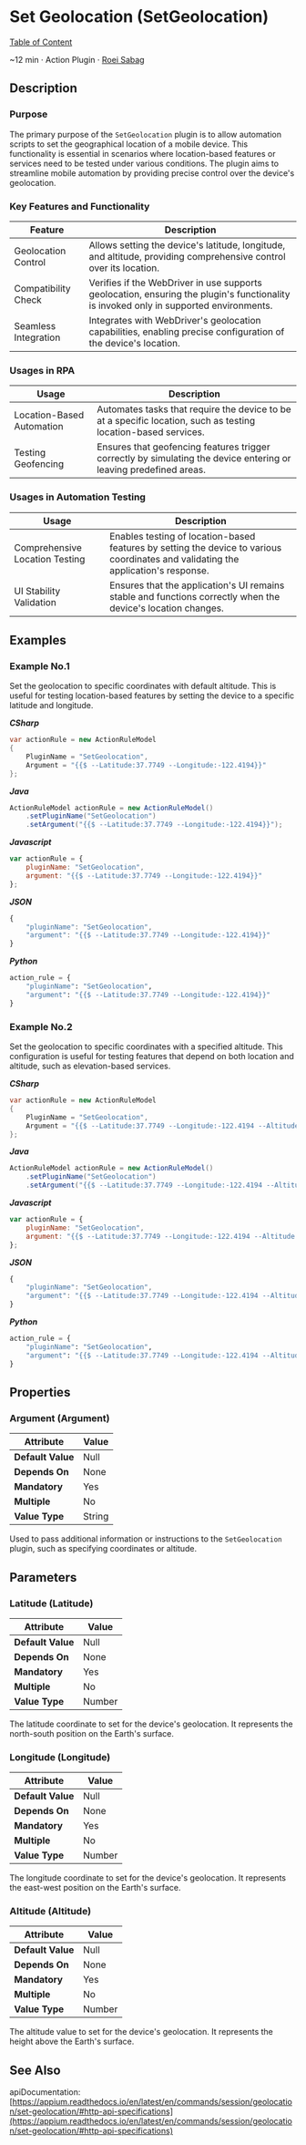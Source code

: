 # Set Geolocation (SetGeolocation)

[Table of Content](../Home.md)  

~12 min · Action Plugin · [Roei Sabag](https://www.linkedin.com/in/roei-sabag-247aa18/)

## Description

### Purpose

The primary purpose of the `SetGeolocation` plugin is to allow automation scripts to set the geographical location of a mobile device. 
This functionality is essential in scenarios where location-based features or services need to be tested under various conditions. 
The plugin aims to streamline mobile automation by providing precise control over the device's geolocation.

### Key Features and Functionality

| Feature              | Description                                                                                                                           |
|----------------------|---------------------------------------------------------------------------------------------------------------------------------------|
| Geolocation Control  | Allows setting the device's latitude, longitude, and altitude, providing comprehensive control over its location.                     |
| Compatibility Check  | Verifies if the WebDriver in use supports geolocation, ensuring the plugin's functionality is invoked only in supported environments. |
| Seamless Integration | Integrates with WebDriver's geolocation capabilities, enabling precise configuration of the device's location.                        |

### Usages in RPA

| Usage                     | Description                                                                                                       |
|---------------------------|-------------------------------------------------------------------------------------------------------------------|
| Location-Based Automation | Automates tasks that require the device to be at a specific location, such as testing location-based services.    |
| Testing Geofencing        | Ensures that geofencing features trigger correctly by simulating the device entering or leaving predefined areas. |

### Usages in Automation Testing

| Usage                          | Description                                                                                                                        |
|--------------------------------|------------------------------------------------------------------------------------------------------------------------------------|
| Comprehensive Location Testing | Enables testing of location-based features by setting the device to various coordinates and validating the application's response. |
| UI Stability Validation        | Ensures that the application's UI remains stable and functions correctly when the device's location changes.                       |

## Examples

### Example No.1

Set the geolocation to specific coordinates with default altitude.
This is useful for testing location-based features by setting the device to a specific latitude and longitude.

_**CSharp**_

```csharp
var actionRule = new ActionRuleModel
{
    PluginName = "SetGeolocation",
    Argument = "{{$ --Latitude:37.7749 --Longitude:-122.4194}}"
};
```

_**Java**_

```java
ActionRuleModel actionRule = new ActionRuleModel()
    .setPluginName("SetGeolocation")
    .setArgument("{{$ --Latitude:37.7749 --Longitude:-122.4194}}");
```

_**Javascript**_

```js
var actionRule = {
    pluginName: "SetGeolocation",
    argument: "{{$ --Latitude:37.7749 --Longitude:-122.4194}}"
};
```

_**JSON**_

```js
{
    "pluginName": "SetGeolocation",
    "argument": "{{$ --Latitude:37.7749 --Longitude:-122.4194}}"
}
```

_**Python**_

```python
action_rule = {
    "pluginName": "SetGeolocation",
    "argument": "{{$ --Latitude:37.7749 --Longitude:-122.4194}}"
}
```
### Example No.2

Set the geolocation to specific coordinates with a specified altitude.
This configuration is useful for testing features that depend on both location and altitude, such as elevation-based services.

_**CSharp**_

```csharp
var actionRule = new ActionRuleModel
{
    PluginName = "SetGeolocation",
    Argument = "{{$ --Latitude:37.7749 --Longitude:-122.4194 --Altitude:30}}"
};
```

_**Java**_

```java
ActionRuleModel actionRule = new ActionRuleModel()
    .setPluginName("SetGeolocation")
    .setArgument("{{$ --Latitude:37.7749 --Longitude:-122.4194 --Altitude:30}}");
```

_**Javascript**_

```js
var actionRule = {
    pluginName: "SetGeolocation",
    argument: "{{$ --Latitude:37.7749 --Longitude:-122.4194 --Altitude:30}}"
};
```

_**JSON**_

```js
{
    "pluginName": "SetGeolocation",
    "argument": "{{$ --Latitude:37.7749 --Longitude:-122.4194 --Altitude:30}}"
}
```

_**Python**_

```python
action_rule = {
    "pluginName": "SetGeolocation",
    "argument": "{{$ --Latitude:37.7749 --Longitude:-122.4194 --Altitude:30}}"
}
```

## Properties

### Argument (Argument)

| Attribute         | Value             |
|-------------------|-------------------|
| **Default Value** | Null              |
| **Depends On**    | None              |
| **Mandatory**     | Yes               |
| **Multiple**      | No                |
| **Value Type**    | String|Expression |

Used to pass additional information or instructions to the `SetGeolocation` plugin, such as specifying coordinates or altitude.

## Parameters

### Latitude (Latitude)

| Attribute         | Value             |
|-------------------|-------------------|
| **Default Value** | Null              |
| **Depends On**    | None              |
| **Mandatory**     | Yes               |
| **Multiple**      | No                |
| **Value Type**    | Number            |

The latitude coordinate to set for the device's geolocation. It represents the north-south position on the Earth's surface.

### Longitude (Longitude)

| Attribute         | Value             |
|-------------------|-------------------|
| **Default Value** | Null              |
| **Depends On**    | None              |
| **Mandatory**     | Yes               |
| **Multiple**      | No                |
| **Value Type**    | Number            |

The longitude coordinate to set for the device's geolocation. It represents the east-west position on the Earth's surface.

### Altitude (Altitude)

| Attribute         | Value             |
|-------------------|-------------------|
| **Default Value** | Null              |
| **Depends On**    | None              |
| **Mandatory**     | Yes               |
| **Multiple**      | No                |
| **Value Type**    | Number            |

The altitude value to set for the device's geolocation. It represents the height above the Earth's surface.

## See Also

apiDocumentation: [https://appium.readthedocs.io/en/latest/en/commands/session/geolocation/set-geolocation/#http-api-specifications](https://appium.readthedocs.io/en/latest/en/commands/session/geolocation/set-geolocation/#http-api-specifications)
